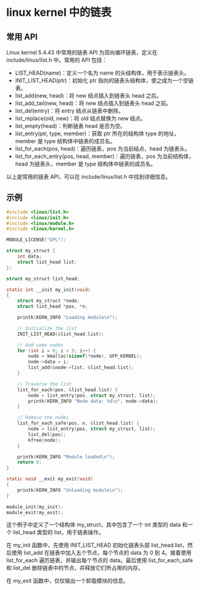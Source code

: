 # linux kernel 中的链表


## 常用 API

Linux kernel 5.4.43 中常用的链表 API 为双向循环链表，定义在 include/linux/list.h 中。常用的 API 包括：

* LIST_HEAD(name)：定义一个名为 name 的头结构体，用于表示链表头。
* INIT_LIST_HEAD(ptr)：初始化 ptr 指向的链表头结构体，使之成为一个空链表。
* list_add(new, head)：将 new 结点插入到链表头 head 之后。
* list_add_tail(new, head)：将 new 结点插入到链表头 head 之前。
* list_del(entry)：将 entry 结点从链表中删除。
* list_replace(old, new)：将 old 结点替换为 new 结点。
* list_empty(head)：判断链表 head 是否为空。
* list_entry(ptr, type, member)：获取 ptr 所在的结构体 type 的地址，member 是 type 结构体中链表的成员名。
* list_for_each(pos, head)：遍历链表，pos 为当前结点，head 为链表头。
* list_for_each_entry(pos, head, member)：遍历链表，pos 为当前结构体，head 为链表头，member 是 type 结构体中链表的成员名。

以上是常用的链表 API，可以在 include/linux/list.h 中找到详细信息。

## 示例

```c
#include <linux/list.h>
#include <linux/init.h>
#include <linux/module.h>
#include <linux/kernel.h>

MODULE_LICENSE("GPL");

struct my_struct {
    int data;
    struct list_head list;
};

struct my_struct list_head;

static int __init my_init(void)
{
    struct my_struct *node;
    struct list_head *pos, *n;

    printk(KERN_INFO "Loading module\n");

    // Initialize the list
    INIT_LIST_HEAD(&list_head.list);

    // Add some nodes
    for (int i = 0; i < 5; i++) {
        node = kmalloc(sizeof(*node), GFP_KERNEL);
        node->data = i;
        list_add(&node->list, &list_head.list);
    }

    // Traverse the list
    list_for_each(pos, &list_head.list) {
        node = list_entry(pos, struct my_struct, list);
        printk(KERN_INFO "Node data: %d\n", node->data);
    }

    // Remove the nodes
    list_for_each_safe(pos, n, &list_head.list) {
        node = list_entry(pos, struct my_struct, list);
        list_del(pos);
        kfree(node);
    }

    printk(KERN_INFO "Module loaded\n");
    return 0;
}

static void __exit my_exit(void)
{
    printk(KERN_INFO "Unloading module\n");
}

module_init(my_init);
module_exit(my_exit);
```

这个例子中定义了一个结构体 my_struct，其中包含了一个 int 类型的 data 和一个 list_head 类型的 list，用于链表操作。

在 my_init 函数中，先使用 INIT_LIST_HEAD 初始化链表头部 list_head.list，然后使用 list_add 在链表中加入五个节点，每个节点的 data 为 0 到 4。接着使用 list_for_each 遍历链表，并输出每个节点的 data。最后使用 list_for_each_safe 和 list_del 删除链表中的节点，并释放它们所占用的内存。

在 my_exit 函数中，仅仅输出一个卸载模块的信息。